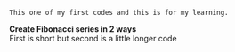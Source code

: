 `This one of my first codes and this is for my learning.`  

**Create Fibonacci series in 2 ways**  
First is short but second is a little longer code
